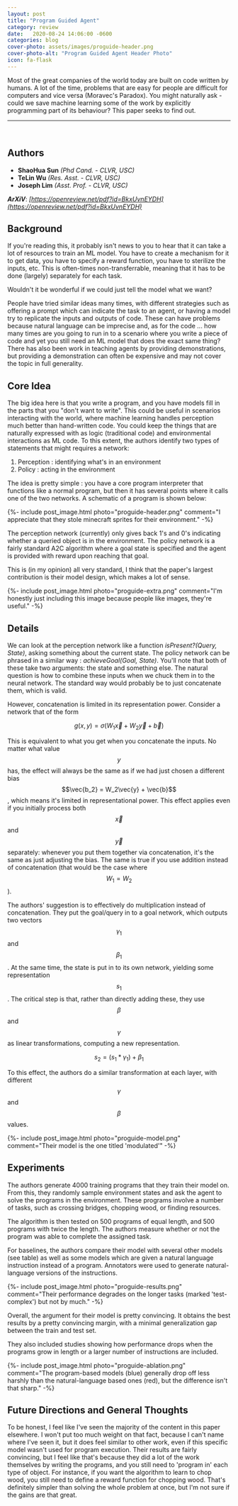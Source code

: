 ```yaml
---
layout: post
title: "Program Guided Agent"
category: review
date:   2020-08-24 14:06:00 -0600
categories: blog
cover-photo: assets/images/proguide-header.png
cover-photo-alt: "Program Guided Agent Header Photo"
icon: fa-flask
---
```


Most of the great companies of the world today are built on code written by humans.
A lot of the time, problems that are easy for people are difficult for computers and vice versa (Moravec's Paradox).
You might naturally ask - could we save machine learning some of the work by explicitly programming part of its behaviour?
This paper seeks to find out.

----------------------------
<br/>

## Authors
 - **ShaoHua Sun** *(Phd Cand. - CLVR, USC)*
 - **TeLin Wu** *(Res. Asst. - CLVR, USC)* 
 - **Joseph Lim** *(Asst. Prof. - CLVR, USC)*
 
***ArXiV***: *[https://openreview.net/pdf?id=BkxUvnEYDH](https://openreview.net/pdf?id=BkxUvnEYDH)*
 
## Background

If you're reading this, it probably isn't news to you to hear that it can take a lot of resources to train an ML model.
You have to create a mechanism for it to get data, you have to specify a reward function, you have to sterilize the inputs, etc.
This is often-times non-transferrable, meaning that it has to be done (largely) separately for each task.

Wouldn't it be wonderful if we could just tell the model what we want?

People have tried similar ideas many times, with different strategies such as offering a prompt which can indicate the task to an agent, or having a model try to replicate the inputs and outputs of code.
These can have problems because natural language can be imprecise and, as for the code ... how many times are you going to run in to a scenario where you write a piece of code and yet you still need an ML model that does the exact same thing?
There has also been work in teaching agents by providing demonstrations, but providing a demonstration can often be expensive and may not cover the topic in full generality.

## Core Idea

The big idea here is that you write a program, and you have models fill in the parts that you "don't want to write".
This could be useful in scenarios interacting with the world, where machine learning handles perception much better than hand-written code.
You could keep the things that are naturally expressed with  as logic (traditional code) and environmental interactions as ML code.
To this extent, the authors identify two types of statements that might requires a network:

1. Perception : identifying what's in an environment
2. Policy : acting in the environment

The idea is pretty simple : you have a core program interpreter that functions like a normal program, but then it has several points where it calls one of the two networks.
A schematic of a program is shown below:

{%- include post_image.html photo="proguide-header.png" comment="I appreciate that they stole minecraft sprites for their environment." -%}

The perception network (currently) only gives back 1's and 0's indicating whether a queried object is in the environment.
The policy network is a fairly standard A2C algorithm where a goal state is specified and the agent is provided with reward upon reaching that goal.

This is (in my opinion) all very standard, I think that the paper's largest contribution is their model design, which makes a lot of sense.

{%- include post_image.html photo="proguide-extra.png" comment="I'm honestly just including this image because people like images, they're useful." -%}

## Details

We can look at the perception network like a function *isPresent?(Query, State)*, asking something about the current state.
The policy network can be phrased in a similar way : *achieveGoal(Goal, State)*.
You'll note that both of these take two arguments: the state and something else.
The natural question is how to combine these inputs when we chuck them in to the neural network.
The standard way would probably be to just concatenate them, which is valid.

However, concatenation is limited in its representation power.
Consider a network that of the form

$$g(x, y) = \sigma(W_1\vec{x} + W_2\vec{y} + \vec{b})$$

This is equivalent to what you get when you concatenate the inputs.
No matter what value $$y$$ has, the effect will always be the same as if we had just chosen a different bias $$\vec{b_2} = W_2\vec{y} + \vec{b}$$, which means it's limited in representational power.
This effect applies even if you initially process both $$\vec{x}$$ and $$\vec{y}$$ separately: whenever you put them together via concatenation, it's the same as just adjusting the bias.
The same is true if you use addition instead of concatenation (that would be the case where $$W_1 = W_2$$).

The authors' suggestion is to effectively do multiplication instead of concatenation.
They put the goal/query in to a goal network, which outputs two vectors $$\gamma_1$$ and $$\beta_1$$.
At the same time, the state is put in to its own network, yielding some representation $$s_1$$.
The critical step is that, rather than directly adding these, they use $$\beta$$ and $$\gamma$$ as linear transformations, computing a new representation.

$$s_2 = (s_1 * \gamma_1) + \beta_1$$

To this effect, the authors do a similar transformation at each layer, with different $$\gamma$$ and $$\beta$$ values.

{%- include post_image.html photo="proguide-model.png" comment="Their model is the one titled 'modulated'" -%}

## Experiments

The authors generate 4000 training programs that they train their model on.
From this, they randomly sample environment states and ask the agent to solve the programs in the environment.
These programs involve a number of tasks, such as crossing bridges, chopping wood, or finding resources.

The algorithm is then tested on 500 programs of equal length, and 500 programs with twice the length.
The authors measure whether or not the program was able to complete the assigned task.

For baselines, the authors compare their model with several other models (see table) as well as some models which are given a natural language instruction instead of a program.
Annotators were used to generate natural-language versions of the instructions.

{%- include post_image.html photo="proguide-results.png" comment="Their performance degrades on the longer tasks (marked 'test-complex') but not by much." -%}

Overall, the argument for their model is pretty convincing. 
It obtains the best results by a pretty convincing margin, with a minimal generalization gap between the train and test set.

They also included studies showing how performance drops when the programs grow in length or a larger number of instructions are included.

{%- include post_image.html photo="proguide-ablation.png" comment="The program-based models (blue) generally drop off less harshly than the natural-language based ones (red), but the difference isn't that sharp." -%}

## Future Directions and General Thoughts

To be honest, I feel like I've seen the majority of the content in this paper elsewhere.
I won't put too much weight on that fact, because I can't name where I've seen it, but it does feel similar to other work, even if this specific model wasn't used for program execution.
Their results are fairly convincing, but I feel like that's because they did a lot of the work themselves by writing the programs, and you still need to 'program in' each type of object.
For instance, if you want the algorithm to learn to chop wood, you still need to define a reward function for chopping wood. 
That's definitely simpler than solving the whole problem at once, but I'm not sure if the gains are that great.
